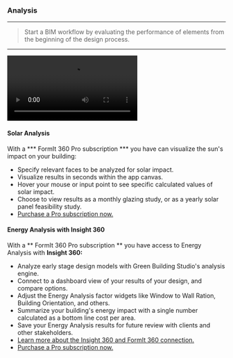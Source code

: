 ### Analysis
---
> Start a BIM workflow by evaluating the performance of elements from the beginning of the design process. 

---

<video style = "min-width=100%; min-height=100%; width = auto; height = auto;" controls>
  <source src="Videos/Analysis.mp4" type="video/mp4">
</video>

#### Solar Analysis
With a *** FormIt 360 Pro subscription *** you have can visualize the sun's impact on your building:
- Specify relevant faces to be analyzed for solar impact.
- Visualize results in seconds within the app canvas.
- Hover your mouse or input point to see specific calculated values of solar impact.
- Choose to view results as a monthly glazing study, or as a yearly solar panel feasibility study.
- [Purchase a Pro subscription now.](http://www.autodesk.com/products/formit-360/try-buy)

#### Energy Analysis with Insight 360

With a ** FormIt 360 Pro subscription ** you have access to Energy Analysis with **Insight 360:**
- Analyze early stage design models with Green Building Studio's analysis engine.
- Connect to a dashboard view of your results of your design, and compare options.
- Adjust the Energy Analysis factor widgets like Window to Wall Ration, Building Orientation, and others.
- Summarize your building's energy impact with a single number calculated as a bottom line cost per area.
- Save your Energy Analysis results for future review with clients and other stakeholders.
- [Learn more about the Insight 360 and FormIt 360 connection.](http://autodesk.typepad.com/bpa/2015/05/release-news-formit-360-pro.html)
- [Purchase a Pro subscription now.](http://www.autodesk.com/products/formit-360/try-buy)
